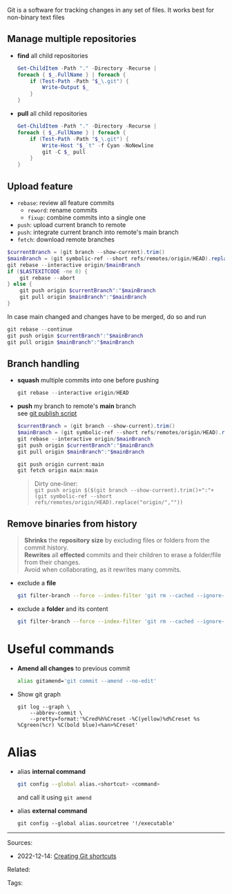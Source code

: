 Git is a software for tracking changes in any set of files.
It works best for non-binary text files

## Manage multiple repositories

- **find** all child repositories
    ```powershell
    Get-ChildItem -Path "." -Directory -Recurse | 
    foreach { $_.FullName } | foreach {
        if (Test-Path -Path "$_\.git") {
            Write-Output $_
        }
    }
    ```
- **pull** all child repositories
    ```powershell
    Get-ChildItem -Path "." -Directory -Recurse | 
    foreach { $_.FullName } | foreach {
        if (Test-Path -Path "$_\.git") {
            Write-Host "$_`t" -f Cyan -NoNewline
            git -C $_ pull
        }
    }
    ```

## Upload feature

- `rebase`: review all feature commits 
  - `reword`: rename commits
  - `fixup`: combine commits into a single one
- `push`: upload current branch to remote
- `push`: integrate current branch into remote's main branch
- `fetch`: download remote branches
```powershell
$currentBranch = (git branch --show-current).trim()
$mainBranch = (git symbolic-ref --short refs/remotes/origin/HEAD).replace("origin/","").trim()
git rebase --interactive origin/$mainBranch
if ($LASTEXITCODE -ne 0) {
    git rebase --abort
} else {
    git push origin $currentBranch":"$mainBranch
    git pull origin $mainBranch":"$mainBranch
}
```
In case main changed and changes have to be merged, do so and run
```powershell
git rebase --continue
git push origin $currentBranch":"$mainBranch
git pull origin $mainBranch":"$mainBranch
```

## Branch handling

- **squash** multiple commits into one before pushing
    ```powershell
    git rebase --interactive origin/HEAD
    ```
    
- **push** my branch to remote's **main** branch    
    see [git publish script](https://github.com/Yetenol/alias/blob/main/git-publish.ps1)
    ```powershell
    $currentBranch = (git branch --show-current).trim()
    $mainBranch = (git symbolic-ref --short refs/remotes/origin/HEAD).replace("origin/","").trim()
    git rebase --interactive origin/$mainBranch
    git push origin $currentBranch":"$mainBranch
    git pull origin $mainBranch":"$mainBranch
    ```
    ```powershell
    git push origin current:main
    git fetch origin main:main
    ```
    > Dirty one-liner:  
    > `git push origin $($(git branch --show-current).trim()+":"+(git symbolic-ref --short refs/remotes/origin/HEAD).replace("origin/",""))`


## Remove binaries from history
> **Shrinks** the **repository size** by excluding files or folders from the commit history.  
> **Rewrites** all **effected** commits and their children to erase a folder/file from their changes.  
> Avoid when collaborating, as it rewrites many commits.  
- exclude a **file**
    ```bash
    git filter-branch --force --index-filter 'git rm --cached --ignore-unmatch \"PATH/TO_ITEM\"' --prune-empty --tag-name-filter cat -- --all
    ```
- exclude a **folder** and its content
    ```bash
    git filter-branch --force --index-filter 'git rm --cached --ignore-unmatch -r \"PATH/TO_ITEM\"' --prune-empty --tag-name-filter cat -- --all
    ```

# Useful commands

- **Amend all changes** to previous commit
	```bash
	alias gitamend='git commit --amend --no-edit'
	``` 

- Show git graph  
    ```
    git log --graph \
    	--abbrev-commit \
    	--pretty=format:'%Cred%h%Creset -%C(yellow)%d%Creset %s %Cgreen(%cr) %C(bold blue)<%an>%Creset'
    ```


# Alias

- alias **internal command**  
	```bash
	git config --global alias.<shortcut> <command>
	```
	and call it using `git amend`

- alias **external command**    
	```shell
	git config --global alias.sourcetree '!/executable'
	```


---
Sources:
- 2022-12-14: [Creating Git shortcuts](https://blog.frankel.ch/creating-git-shortcuts/)

Related:

Tags:
